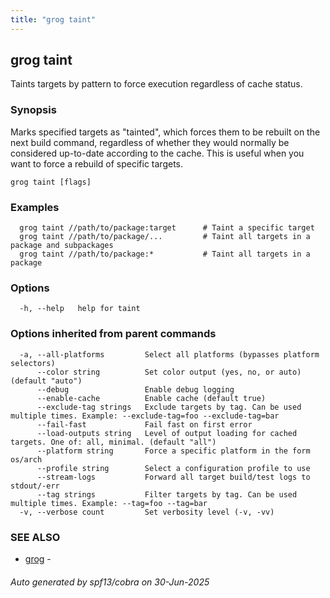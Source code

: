 ```yaml
---
title: "grog taint"
---
```

## grog taint

Taints targets by pattern to force execution regardless of cache status.

### Synopsis

Marks specified targets as "tainted", which forces them to be rebuilt on the next build command,
regardless of whether they would normally be considered up-to-date according to the cache.
This is useful when you want to force a rebuild of specific targets.

```
grog taint [flags]
```

### Examples

```
  grog taint //path/to/package:target      # Taint a specific target
  grog taint //path/to/package/...         # Taint all targets in a package and subpackages
  grog taint //path/to/package:*           # Taint all targets in a package
```

### Options

```
  -h, --help   help for taint
```

### Options inherited from parent commands

```
  -a, --all-platforms         Select all platforms (bypasses platform selectors)
      --color string          Set color output (yes, no, or auto) (default "auto")
      --debug                 Enable debug logging
      --enable-cache          Enable cache (default true)
      --exclude-tag strings   Exclude targets by tag. Can be used multiple times. Example: --exclude-tag=foo --exclude-tag=bar
      --fail-fast             Fail fast on first error
      --load-outputs string   Level of output loading for cached targets. One of: all, minimal. (default "all")
      --platform string       Force a specific platform in the form os/arch
      --profile string        Select a configuration profile to use
      --stream-logs           Forward all target build/test logs to stdout/-err
      --tag strings           Filter targets by tag. Can be used multiple times. Example: --tag=foo --tag=bar
  -v, --verbose count         Set verbosity level (-v, -vv)
```

### SEE ALSO

* [grog](/reference/cli/grog/)	 -

###### Auto generated by spf13/cobra on 30-Jun-2025
